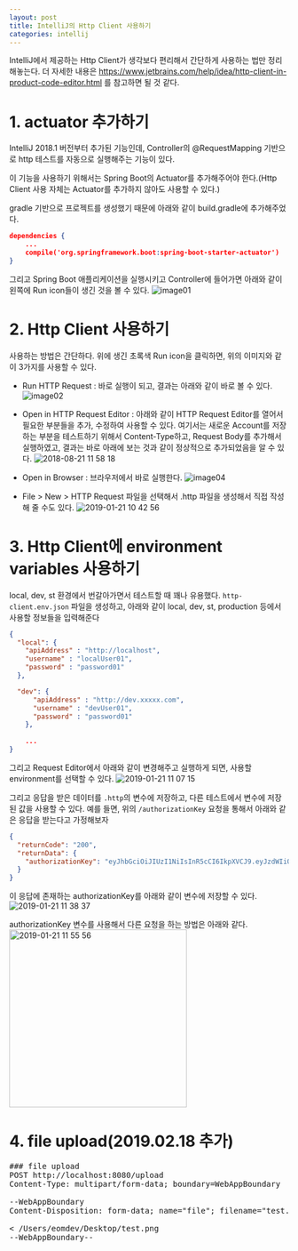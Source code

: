 ```yaml
---
layout: post
title: IntelliJ의 Http Client 사용하기
categories: intellij
---
```


IntelliJ에서 제공하는 Http Client가 생각보다 편리해서 간단하게 사용하는 법만 정리해놓는다.
더 자세한 내용은 https://www.jetbrains.com/help/idea/http-client-in-product-code-editor.html 를 참고하면 될 것 같다.

# 1. actuator 추가하기
IntelliJ 2018.1 버전부터 추가된 기능인데, Controller의 @RequestMapping 기반으로 http 테스트를 자동으로 실행해주는 기능이 있다.

이 기능을 사용하기 위해서는 Spring Boot의 Actuator를 추가해주어야 한다.(Http Client 사용 자체는 Actuator를 추가하지 않아도 사용할 수 있다.)

gradle 기반으로 프로젝트를 생성했기 때문에 아래와 같이 build.gradle에 추가해주었다.

```json
dependencies {
    ...
    compile('org.springframework.boot:spring-boot-starter-actuator')
}
```

그리고 Spring Boot 애플리케이션을 실행시키고 Controller에 들어가면 아래와 같이 왼쪽에 Run icon들이 생긴 것을 볼 수 있다.
![image01](https://user-images.githubusercontent.com/1261904/44409169-d57cb080-a59c-11e8-9965-eee0cad5e20b.png)

# 2. Http Client 사용하기

사용하는 방법은 간단하다. 위에 생긴 초록색 Run icon을 클릭하면, 위의 이미지와 같이 3가지를 사용할 수 있다.

* Run HTTP Request : 바로 실행이 되고, 결과는 아래와 같이 바로 볼 수 있다.
![image02](https://user-images.githubusercontent.com/1261904/44409440-4fad3500-a59d-11e8-8278-31b16551ee1e.png)

* Open in HTTP Request Editor : 아래와 같이 HTTP Request Editor를 열어서 필요한 부분들을 추가, 수정하여 사용할 수 있다.
여기서는 새로운 Account를 저장하는 부분을 테스트하기 위해서 Content-Type하고, Request Body를 추가해서 실행하였고, 결과는 바로 아래에 보는 것과 같이 정상적으로 추가되었음을 알 수 있다.
![2018-08-21 11 58 18](https://user-images.githubusercontent.com/1261904/44409864-26d96f80-a59e-11e8-8792-19538e85bd09.png)

* Open in Browser : 브라우저에서 바로 실행한다.
![image04](https://user-images.githubusercontent.com/1261904/44410582-b5022580-a59f-11e8-819d-38cacee8007a.png)


* File > New > HTTP Request 파일을 선택해서 .http 파일을 생성해서 직접 작성해 줄 수도 있다.
![2019-01-21 10 42 56](https://user-images.githubusercontent.com/1261904/51478186-138d3300-1dce-11e9-8122-714a2193d86e.png)


# 3. Http Client에 environment variables 사용하기
local, dev, st 환경에서 번갈아가면서 테스트할 때 꽤나 유용했다. `http-client.env.json` 파일을 생성하고, 아래와 같이 local, dev, st, production 등에서 사용할 정보들을 입력해준다

```json
{
  "local": {
    "apiAddress" : "http://localhost",
    "username" : "localUser01",
    "password" : "password01"
  },

  "dev": {
      "apiAddress" : "http://dev.xxxxx.com",
      "username" : "devUser01",
      "password" : "password01"
    },
    
    ...
}	
```

그리고 Request Editor에서 아래와 같이 변경해주고 실행하게 되면, 사용할 environment를 선택할 수 있다. 
![2019-01-21 11 07 15](https://user-images.githubusercontent.com/1261904/51479376-661c1e80-1dd1-11e9-8472-4c0fecbb3281.png)


그리고 응답을 받은 데이터를 `.http`의 변수에 저장하고, 다른 테스트에서 변수에 저장된 값을 사용할 수 있다. 예를 들면, 위의 `/authorizationKey` 요청을 통해서 아래와 같은 응답을 받는다고 가정해보자

```json
{
  "returnCode": "200",
  "returnData": {
    "authorizationKey": "eyJhbGciOiJIUzI1NiIsInR5cCI6IkpXVCJ9.eyJzdWIiOiIxMjM0NTY3ODkwIiwibmFtZSI6IkpvaG4gRG9lIiwiaWF0IjoxNTE2MjM5MDIyfQ.SflKxwRJSMeKKF2QT4fwpMeJf36POk6yJV_adQssw5c"    
  }
}
``` 

이 응답에 존재하는 authorizationKey를 아래와 같이 변수에 저장할 수 있다.
![2019-01-21 11 38 37](https://user-images.githubusercontent.com/1261904/51481424-2eb07080-1dd7-11e9-98e8-06a223bd3e58.png)


authorizationKey 변수를 사용해서 다른 요청을 하는 방법은 아래와 같다.
<img width="320" alt="2019-01-21 11 55 56" src="https://user-images.githubusercontent.com/1261904/51481824-27d62d80-1dd8-11e9-98ef-a82d5ee5ce74.png">

# 4. file upload(2019.02.18 추가) 

<pre>
### file upload
POST http://localhost:8080/upload
Content-Type: multipart/form-data; boundary=WebAppBoundary

--WebAppBoundary
Content-Disposition: form-data; name="file"; filename="test.png"

< /Users/eomdev/Desktop/test.png
--WebAppBoundary--
</pre>